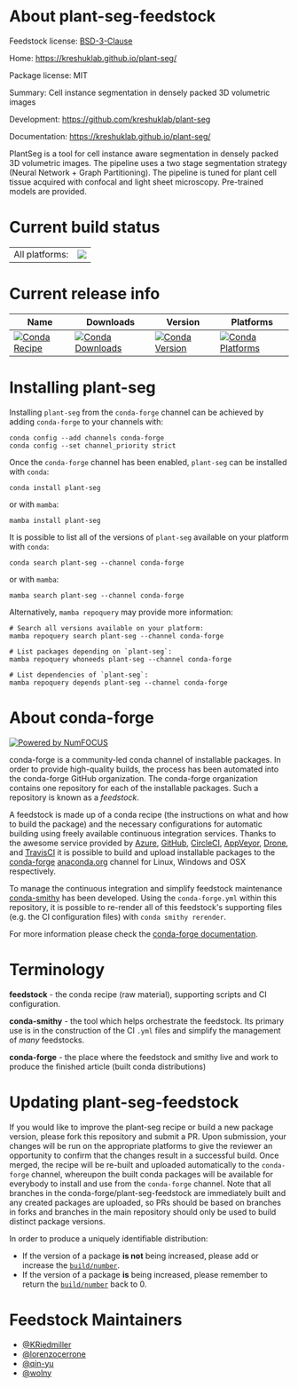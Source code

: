 About plant-seg-feedstock
=========================

Feedstock license: [BSD-3-Clause](https://github.com/conda-forge/plant-seg-feedstock/blob/main/LICENSE.txt)

Home: https://kreshuklab.github.io/plant-seg/

Package license: MIT

Summary: Cell instance segmentation in densely packed 3D volumetric images

Development: https://github.com/kreshuklab/plant-seg

Documentation: https://kreshuklab.github.io/plant-seg/

PlantSeg is a tool for cell instance aware segmentation in densely packed 3D volumetric images.
The pipeline uses a two stage segmentation strategy (Neural Network + Graph Partitioning).
The pipeline is tuned for plant cell tissue acquired with confocal and light sheet microscopy.
Pre-trained models are provided.


Current build status
====================


<table><tr><td>All platforms:</td>
    <td>
      <a href="https://dev.azure.com/conda-forge/feedstock-builds/_build/latest?definitionId=20980&branchName=main">
        <img src="https://dev.azure.com/conda-forge/feedstock-builds/_apis/build/status/plant-seg-feedstock?branchName=main">
      </a>
    </td>
  </tr>
</table>

Current release info
====================

| Name | Downloads | Version | Platforms |
| --- | --- | --- | --- |
| [![Conda Recipe](https://img.shields.io/badge/recipe-plant--seg-green.svg)](https://anaconda.org/conda-forge/plant-seg) | [![Conda Downloads](https://img.shields.io/conda/dn/conda-forge/plant-seg.svg)](https://anaconda.org/conda-forge/plant-seg) | [![Conda Version](https://img.shields.io/conda/vn/conda-forge/plant-seg.svg)](https://anaconda.org/conda-forge/plant-seg) | [![Conda Platforms](https://img.shields.io/conda/pn/conda-forge/plant-seg.svg)](https://anaconda.org/conda-forge/plant-seg) |

Installing plant-seg
====================

Installing `plant-seg` from the `conda-forge` channel can be achieved by adding `conda-forge` to your channels with:

```
conda config --add channels conda-forge
conda config --set channel_priority strict
```

Once the `conda-forge` channel has been enabled, `plant-seg` can be installed with `conda`:

```
conda install plant-seg
```

or with `mamba`:

```
mamba install plant-seg
```

It is possible to list all of the versions of `plant-seg` available on your platform with `conda`:

```
conda search plant-seg --channel conda-forge
```

or with `mamba`:

```
mamba search plant-seg --channel conda-forge
```

Alternatively, `mamba repoquery` may provide more information:

```
# Search all versions available on your platform:
mamba repoquery search plant-seg --channel conda-forge

# List packages depending on `plant-seg`:
mamba repoquery whoneeds plant-seg --channel conda-forge

# List dependencies of `plant-seg`:
mamba repoquery depends plant-seg --channel conda-forge
```


About conda-forge
=================

[![Powered by
NumFOCUS](https://img.shields.io/badge/powered%20by-NumFOCUS-orange.svg?style=flat&colorA=E1523D&colorB=007D8A)](https://numfocus.org)

conda-forge is a community-led conda channel of installable packages.
In order to provide high-quality builds, the process has been automated into the
conda-forge GitHub organization. The conda-forge organization contains one repository
for each of the installable packages. Such a repository is known as a *feedstock*.

A feedstock is made up of a conda recipe (the instructions on what and how to build
the package) and the necessary configurations for automatic building using freely
available continuous integration services. Thanks to the awesome service provided by
[Azure](https://azure.microsoft.com/en-us/services/devops/), [GitHub](https://github.com/),
[CircleCI](https://circleci.com/), [AppVeyor](https://www.appveyor.com/),
[Drone](https://cloud.drone.io/welcome), and [TravisCI](https://travis-ci.com/)
it is possible to build and upload installable packages to the
[conda-forge](https://anaconda.org/conda-forge) [anaconda.org](https://anaconda.org/)
channel for Linux, Windows and OSX respectively.

To manage the continuous integration and simplify feedstock maintenance
[conda-smithy](https://github.com/conda-forge/conda-smithy) has been developed.
Using the ``conda-forge.yml`` within this repository, it is possible to re-render all of
this feedstock's supporting files (e.g. the CI configuration files) with ``conda smithy rerender``.

For more information please check the [conda-forge documentation](https://conda-forge.org/docs/).

Terminology
===========

**feedstock** - the conda recipe (raw material), supporting scripts and CI configuration.

**conda-smithy** - the tool which helps orchestrate the feedstock.
                   Its primary use is in the construction of the CI ``.yml`` files
                   and simplify the management of *many* feedstocks.

**conda-forge** - the place where the feedstock and smithy live and work to
                  produce the finished article (built conda distributions)


Updating plant-seg-feedstock
============================

If you would like to improve the plant-seg recipe or build a new
package version, please fork this repository and submit a PR. Upon submission,
your changes will be run on the appropriate platforms to give the reviewer an
opportunity to confirm that the changes result in a successful build. Once
merged, the recipe will be re-built and uploaded automatically to the
`conda-forge` channel, whereupon the built conda packages will be available for
everybody to install and use from the `conda-forge` channel.
Note that all branches in the conda-forge/plant-seg-feedstock are
immediately built and any created packages are uploaded, so PRs should be based
on branches in forks and branches in the main repository should only be used to
build distinct package versions.

In order to produce a uniquely identifiable distribution:
 * If the version of a package **is not** being increased, please add or increase
   the [``build/number``](https://docs.conda.io/projects/conda-build/en/latest/resources/define-metadata.html#build-number-and-string).
 * If the version of a package **is** being increased, please remember to return
   the [``build/number``](https://docs.conda.io/projects/conda-build/en/latest/resources/define-metadata.html#build-number-and-string)
   back to 0.

Feedstock Maintainers
=====================

* [@KRiedmiller](https://github.com/KRiedmiller/)
* [@lorenzocerrone](https://github.com/lorenzocerrone/)
* [@qin-yu](https://github.com/qin-yu/)
* [@wolny](https://github.com/wolny/)

